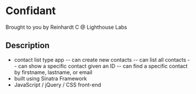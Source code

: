 Confidant
=============

Brought to you by Reinhardt C @ Lighthouse Labs

## Description
- contact list type app
-- can create new contacts
-- can list all contacts
-- can show a specific contact given an ID
-- can find a specific contact by firstname, lastname, or email
- built using Sinatra Framework
- JavaScript / jQuery / CSS front-end